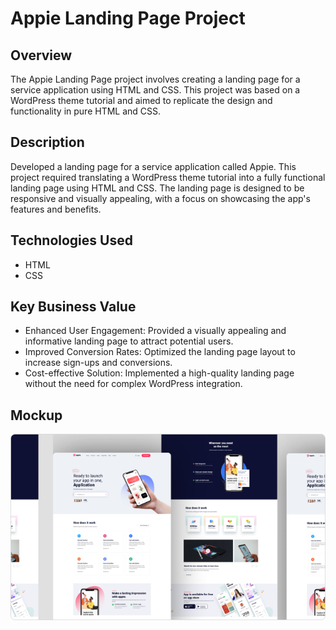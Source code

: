# Appie Landing Page Project
## Overview
The Appie Landing Page project involves creating a landing page for a service application using HTML and CSS. This project was based on a WordPress theme tutorial and aimed to replicate the design and functionality in pure HTML and CSS.

## Description
Developed a landing page for a service application called Appie. This project required translating a WordPress theme tutorial into a fully functional landing page using HTML and CSS. The landing page is designed to be responsive and visually appealing, with a focus on showcasing the app's features and benefits.

## Technologies Used
- HTML
 - CSS

## Key Business Value
- Enhanced User Engagement: Provided a visually appealing and informative landing page to attract potential users.
- Improved Conversion Rates: Optimized the landing page layout to increase sign-ups and conversions.
- Cost-effective Solution: Implemented a high-quality landing page without the need for complex WordPress integration.

## Mockup
<img src="./imgs/appie mockup.png" />
